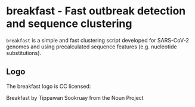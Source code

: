 # breakfast - Fast outbreak detection and sequence clustering

`breakfast` is a simple and fast clustering script developed for SARS-CoV-2
genomes and using precalculated sequence features (e.g. nucleotide
substitutions). 

## Logo

The breakfast logo is CC licensed:

Breakfast by Tippawan Sookruay from the Noun Project
